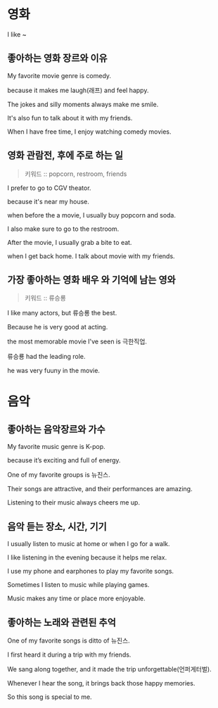 # 영화

I like ~

## 좋아하는 영화 장르와 이유

My favorite movie genre is comedy.

because it makes me laugh(래프) and feel happy.

The jokes and silly moments always make me smile.

It's also fun to talk about it with my friends.

When I have free time, I enjoy watching comedy movies.

## 영화 관람전, 후에 주로 하는 일

> 키워드 :: popcorn, restroom, friends

I prefer to go to CGV theator.

because it's near my house.

when before the a movie, I usually buy popcorn and soda.

I also make sure to go to the restroom.

After the movie, I usually grab a bite to eat.

when I get back home. I talk about movie with my friends.

## 가장 좋아하는 영화 배우 와 기억에 남는 영와

> 키워드 :: 류승룡

I like many actors, but 류승룡 the best.

Because he is very good at acting.

the most memorable movie I've seen is 극한직업.

류승룡 had the leading role.

he was very fuuny in the movie.

# 음악


## 좋아하는 음악장르와 가수

My favorite music genre is K-pop.

because it’s exciting and full of energy.

One of my favorite groups is 뉴진스.

Their songs are attractive, and their performances are amazing.

Listening to their music always cheers me up.



## 음악 듣는 장소, 시간, 기기

I usually listen to music at home or when I go for a walk.

I like listening in the evening because it helps me relax.

I use my phone and earphones to play my favorite songs.

Sometimes I listen to music while playing games.

Music makes any time or place more enjoyable.

## 좋아하는 노래와 관련된 추억

One of my favorite songs is ditto of 뉴진스.

I first heard it during a trip with my friends.

We sang along together, and it made the trip unforgettable(언퍼게터벌).

Whenever I hear the song, it brings back those happy memories.

So this song is special to me.
